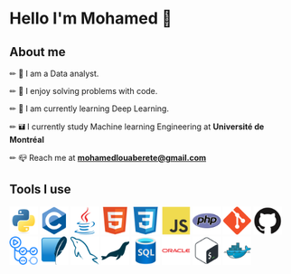 # Hello I'm Mohamed 👋

## About me

✏ 💽 I am a Data analyst.

✏ 🧩 I enjoy solving problems with code.

✏ 🐋 I am currently learning Deep Learning.

✏ 🖬 I currently study Machine learning Engineering at **Université de Montréal**

✏ 📪 Reach me at **[mohamedlouaberete@gmail.com](mailto:mohamedlouaberete@gmail.com)**

## Tools I use

<a><img height="50" title="Python" alt="python" src="https://github.com/devicons/devicon/blob/master/icons/python/python-original.svg"></a>
<a><img height="50" title="C" alt="c" src="https://github.com/devicons/devicon/blob/master/icons/c/c-original.svg"></a>
<a><img height="50" title="Java" alt="Java" src="https://github.com/devicons/devicon/blob/master/icons/java/java-original.svg"></a>
<a><img height="50" title="HTML" alt="HTML" src="https://github.com/devicons/devicon/blob/master/icons/html5/html5-original.svg"></a>
<a><img height="50" title="CSS" alt="CSS" src="https://github.com/devicons/devicon/blob/master/icons/css3/css3-original.svg"></a>
<a><img height="50" title="JavaScript" alt="JavaScript" src="https://github.com/devicons/devicon/blob/master/icons/javascript/javascript-original.svg"></a>
<a><img height="50" title="PHP" alt="PHP" src="https://github.com/devicons/devicon/blob/master/icons/php/php-original.svg"></a>
<a><img height="50" title="Git" alt="Git" src="https://github.com/devicons/devicon/blob/master/icons/git/git-original.svg"></a>
<a><img height="50" title="GitHub" alt="GitHub" src="https://github.com/devicons/devicon/blob/master/icons/github/github-original.svg"></a>
<a><img height="50" title="GitHub Actions" alt="GitHub Actions" src="https://github.com/devicons/devicon/blob/master/icons/githubactions/githubactions-original.svg"></a>
<a><img height="50" title="SQLite" alt="SQLite" src="https://github.com/devicons/devicon/blob/master/icons/sqlite/sqlite-original.svg"></a>
<a><img height="50" title="MySQL" alt="MySQL" src="https://github.com/devicons/devicon/blob/master/icons/mysql/mysql-original.svg"></a>
<a><img height="50" title="MariaDB" alt="MariaDB" src="https://github.com/devicons/devicon/blob/master/icons/mariadb/mariadb-original.svg"></a>
<a><img height="50" title="AzureSQLDB" alt="AzureSQLDB" src="https://github.com/devicons/devicon/blob/master/icons/azuresqldatabase/azuresqldatabase-original.svg"></a>
<a><img height="50" title="Oracle DB" alt="Oracle DB" src="https://github.com/devicons/devicon/blob/master/icons/oracle/oracle-original.svg"></a>
<a><img height="50" title="Bash" alt="Bash" src="https://github.com/devicons/devicon/blob/master/icons/bash/bash-original.svg"></a>
<a><img height="50" title="Docker" alt="Docker" src="https://github.com/devicons/devicon/blob/master/icons/docker/docker-original.svg"></a>

